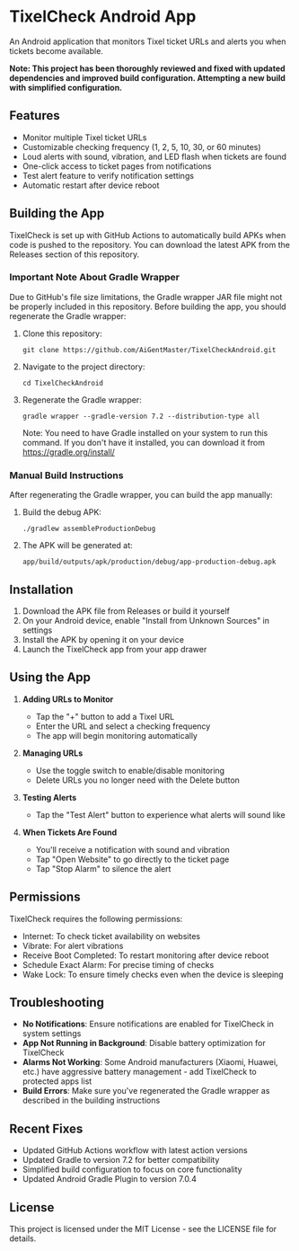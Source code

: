 # TixelCheck Android App

An Android application that monitors Tixel ticket URLs and alerts you when tickets become available.

**Note: This project has been thoroughly reviewed and fixed with updated dependencies and improved build configuration. Attempting a new build with simplified configuration.**

## Features

- Monitor multiple Tixel ticket URLs
- Customizable checking frequency (1, 2, 5, 10, 30, or 60 minutes)
- Loud alerts with sound, vibration, and LED flash when tickets are found
- One-click access to ticket pages from notifications
- Test alert feature to verify notification settings
- Automatic restart after device reboot

## Building the App

TixelCheck is set up with GitHub Actions to automatically build APKs when code is pushed to the repository. You can download the latest APK from the Releases section of this repository.

### Important Note About Gradle Wrapper

Due to GitHub's file size limitations, the Gradle wrapper JAR file might not be properly included in this repository. Before building the app, you should regenerate the Gradle wrapper:

1. Clone this repository:
   ```
   git clone https://github.com/AiGentMaster/TixelCheckAndroid.git
   ```

2. Navigate to the project directory:
   ```
   cd TixelCheckAndroid
   ```

3. Regenerate the Gradle wrapper:
   ```
   gradle wrapper --gradle-version 7.2 --distribution-type all
   ```
   Note: You need to have Gradle installed on your system to run this command. If you don't have it installed, you can download it from https://gradle.org/install/

### Manual Build Instructions

After regenerating the Gradle wrapper, you can build the app manually:

1. Build the debug APK:
   ```
   ./gradlew assembleProductionDebug
   ```

2. The APK will be generated at:
   ```
   app/build/outputs/apk/production/debug/app-production-debug.apk
   ```

## Installation

1. Download the APK file from Releases or build it yourself
2. On your Android device, enable "Install from Unknown Sources" in settings
3. Install the APK by opening it on your device
4. Launch the TixelCheck app from your app drawer

## Using the App

1. **Adding URLs to Monitor**
   - Tap the "+" button to add a Tixel URL
   - Enter the URL and select a checking frequency
   - The app will begin monitoring automatically

2. **Managing URLs**
   - Use the toggle switch to enable/disable monitoring
   - Delete URLs you no longer need with the Delete button

3. **Testing Alerts**
   - Tap the "Test Alert" button to experience what alerts will sound like

4. **When Tickets Are Found**
   - You'll receive a notification with sound and vibration
   - Tap "Open Website" to go directly to the ticket page
   - Tap "Stop Alarm" to silence the alert

## Permissions

TixelCheck requires the following permissions:

- Internet: To check ticket availability on websites
- Vibrate: For alert vibrations
- Receive Boot Completed: To restart monitoring after device reboot
- Schedule Exact Alarm: For precise timing of checks
- Wake Lock: To ensure timely checks even when the device is sleeping

## Troubleshooting

- **No Notifications**: Ensure notifications are enabled for TixelCheck in system settings
- **App Not Running in Background**: Disable battery optimization for TixelCheck
- **Alarms Not Working**: Some Android manufacturers (Xiaomi, Huawei, etc.) have aggressive battery management - add TixelCheck to protected apps list
- **Build Errors**: Make sure you've regenerated the Gradle wrapper as described in the building instructions

## Recent Fixes

- Updated GitHub Actions workflow with latest action versions
- Updated Gradle to version 7.2 for better compatibility
- Simplified build configuration to focus on core functionality
- Updated Android Gradle Plugin to version 7.0.4

## License

This project is licensed under the MIT License - see the LICENSE file for details.
